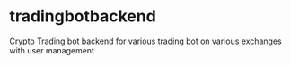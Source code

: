 # tradingbotbackend
Crypto Trading bot backend for various trading bot on various exchanges with user management

